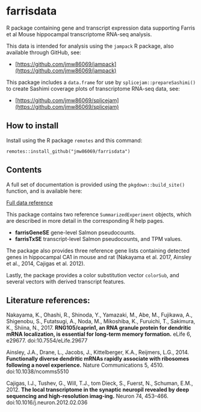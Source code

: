 # farrisdata

R package containing gene and transcript expression data
supporting Farris et al Mouse hippocampal transcriptome
RNA-seq analysis.

This data is intended for analysis
using the `jampack` R package, also available through
GitHub, see:

* [https://github.com/jmw86069/jampack](https://github.com/jmw86069/jampack)

This package includes a `data.frame` for use by
`splicejam::prepareSashimi()` to create Sashimi coverage
plots of transcriptome RNA-seq data, see:

* [https://github.com/jmw86069/splicejam](https://github.com/jmw86069/splicejam)

## How to install

Install using the R package `remotes` and this command:

```
remotes::install_github("jmw86069/farrisdata")
```

## Contents

A full set of documentation is provided using the `pkgdown::build_site()`
function, and is available here:

[Full data reference](https://jmw86069.github.io/farrisdata)

This package contains two reference `SummarizedExperiment` objects,
which are described in more detail in the corresponding R help pages.

* **farrisGeneSE** gene-level Salmon pseudocounts.
* **farrisTxSE** transcript-level Salmon pseudocounts, and TPM values.

The package also provides three reference gene lists containing
detected genes in hippocampal CA1 in mouse and rat (Nakayama et al. 2017,
Ainsley et al., 2014, Cajigas et al. 2012).

Lastly, the package provides a color substitution vector `colorSub`,
and several vectors with derived transcript features.

## Literature references:

Nakayama, K., Ohashi, R., Shinoda, Y., Yamazaki, M., Abe, M.,
Fujikawa, A., Shigenobu, S., Futatsugi, A., Noda, M., Mikoshiba, K.,
Furuichi, T., Sakimura, K., Shiina, N., 2017.
**RNG105/caprin1, an RNA granule protein for dendritic mRNA localization,
is essential for long-term memory formation.** eLife 6, e29677.
doi:10.7554/eLife.29677

Ainsley, J.A., Drane, L., Jacobs, J., Kittelberger, K.A.,
Reijmers, L.G., 2014.
**Functionally diverse dendritic mRNAs rapidly associate with
ribosomes following a novel experience.** Nature Communications 5, 4510.
doi:10.1038/ncomms5510

Cajigas, I.J., Tushev, G., Will, T.J., tom Dieck, S., Fuerst, N.,
Schuman, E.M., 2012.
**The local transcriptome in the synaptic neuropil revealed by
deep sequencing and high-resolution imag-ing.**
Neuron 74, 453–466.
doi:10.1016/j.neuron.2012.02.036
